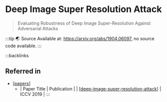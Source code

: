 # Deep Image Super Resolution Attack

> Evaluating Robustness of Deep Image Super-Resolution Against Adversarial Attacks

:::tip 🌏 Source
Available at: <https://arxiv.org/abs/1904.06097>, no source code available.
:::

:::backlinks
## Referred in
* [[papers]]
	* | Paper Title                            | Publication |
| [[deep-image-super-resolution-attack]] | ICCV 2019   |
:::

[//begin]: # "Autogenerated link references for markdown compatibility"
[papers]: papers.md "Papers"
[deep-image-super-resolution-attack]: deep-image-super-resolution-attack.md "Deep Image Super Resolution Attack"
[//end]: # "Autogenerated link references"